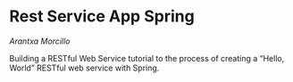 # Rest Service App Spring

*Arantxa Morcillo*

Building a RESTful Web Service tutorial to the process of creating a “Hello, World” RESTful web service with Spring.
